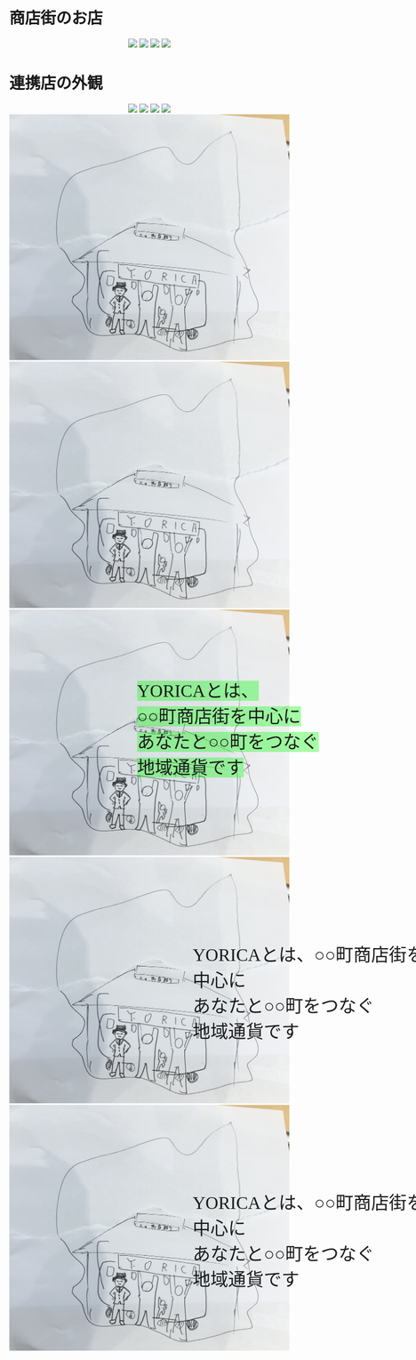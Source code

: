# 商店街のお店

<div align="center">
<a href="https://o61815.github.io/web/test2" target="_blank"><img  src="syou.jpg" width="20%"></a> 
<a href="https://o61815.github.io/web/test2" target="_blank"><img src="nore.jpg" width="20%"></a> 
<a href="https://o61815.github.io/web/test2" target="_blank"><img src="na.jpg" width="20%"></a> 
<a href="https://o61815.github.io/web/test2" target="_blank"><img src="kaf.jpg" width="20%"></a> 
</div>

# 連携店の外観

<div align="center">
<img src="kafe.jpg" width="20%">  
<img src="mi.jpg" width="20%">  
<img src="tera.jpg" width="20%">  
<img src="ramen.jpg" width="20%">  
</div>
                                                     
<div style="position: relative;">
<img src="yoricaHPgazou2.png" alt="topimg"> 
<div style="position:absolute;" malign="center top:50px; left:200px; width: 430px;">
<font size="5" face="ＭＳ Ｐ明朝">YORICAとは、○○町商店街を中心に<br>あなたと○○町をつなぐ<br>地域通貨です3</font>
</div></div>

<div style="position: relative;">
<img src="yoricaHPgazou2.png" alt="topimg"> 
<div align="center" style="position:absolute;">
<font size="6" face="ＭＳ Ｐ明朝">YORICAとは、○○町商店街を中心に<br>あなたと○○町をつなぐ<br>地域通貨です</font>
</div></div>

<div style="position: relative;">
<img src="yoricaHPgazou2.png" alt="topimg"> 
<div style="position:absolute; top:120px; left:230px; width: 430px;">
<font size="6" face="ＭＳ Ｐ明朝" style="background-color: rgba(0,255,0,0.35);text-align:center;">YORICAとは、<br>○○町商店街を中心に<br>あなたと○○町をつなぐ<br>地域通貨です</font>
</div></div>
<div style="position: relative;">
<img src="yoricaHPgazou2.png" alt="topimg"> 
<div style="position:absolute; top:150px; left:330px; width: 430px;">
<font size="6" face="ＭＳ Ｐ明朝">YORICAとは、○○町商店街を中心に<br>あなたと○○町をつなぐ<br>地域通貨です</font>
</div></div>
<div style="position: relative;">
<img src="yoricaHPgazou2.png" alt="topimg"> 
<div style="position:absolute; top:150px; left:330px; width: 430px;">
<font size="6" face="ＭＳ Ｐ明朝">YORICAとは、○○町商店街を中心に<br>あなたと○○町をつなぐ<br>地域通貨です</font>
</div></div>
